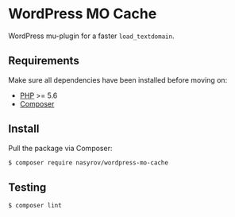 # WordPress MO Cache

WordPress mu-plugin for a faster `load_textdomain`.

## Requirements

Make sure all dependencies have been installed before moving on:

* [PHP](http://php.net/manual/en/install.php) >= 5.6
* [Composer](https://getcomposer.org/download/)

## Install

Pull the package via Composer:

``` bash
$ composer require nasyrov/wordpress-mo-cache
```

## Testing

``` bash
$ composer lint
```
